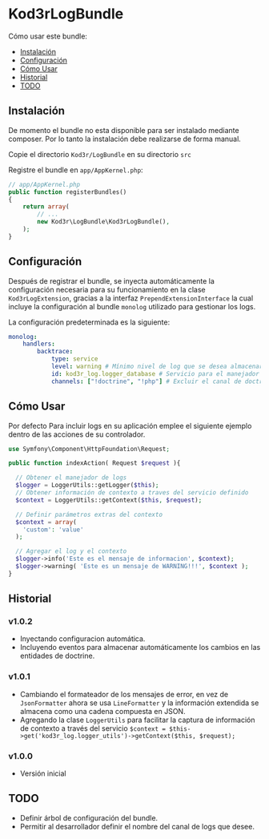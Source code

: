 Kod3rLogBundle
==============

Cómo usar este bundle:

* [Instalación](#instalacion)
* [Configuración](#configuracion)
* [Cómo Usar](#como-usar)
* [Historial](#historial)
* [TODO](#todo)


Instalación
-----------

De momento el bundle no esta disponible para ser instalado mediante composer.
Por lo tanto la instalación debe realizarse de forma manual.

Copie el directorio `Kod3r/LogBundle` en su directorio `src`

Registre el bundle en `app/AppKernel.php`:

``` php
// app/AppKernel.php
public function registerBundles()
{
    return array(
        // ...
        new Kod3r\LogBundle\Kod3rLogBundle(),
    );
}
```


Configuración
-------------

Después de registrar el bundle, se inyecta automáticamente la configuración
necesaria para su funcionamiento en la clase `Kod3rLogExtension`, gracias a la
interfaz `PrependExtensionInterface` la cual incluye la configuración al bundle
`monolog` utilizado para gestionar los logs.

La configuración predeterminada es la siguiente:

``` yaml
monolog:
    handlers:
        backtrace:
            type: service
            level: warning # Mínimo nivel de log que se desea almacenar
            id: kod3r_log.logger_database # Servicio para el manejador de BD
            channels: ["!doctrine", "!php"] # Excluir el canal de doctrine y php
```


Cómo Usar
---------

Por defecto
Para incluir logs en su aplicación emplee el siguiente ejemplo dentro de las acciones
de su controlador.

``` php
use Symfony\Component\HttpFoundation\Request;

public function indexAction( Request $request ){

  // Obtener el manejador de logs
  $logger = LoggerUtils::getLogger($this);
  // Obtener información de contexto a traves del servicio definido
  $context = LoggerUtils::getContext($this, $request);

  // Definir parámetros extras del contexto
  $context = array(
    'custom': 'value'
  );

  // Agregar el log y el contexto
  $logger->info('Este es el mensaje de informacion', $context);
  $logger->warning( 'Este es un mensaje de WARNING!!!', $context );
}
```


Historial
---------

### v1.0.2
- Inyectando configuracion automática.
- Incluyendo eventos para almacenar automáticamente los cambios en las entidades de doctrine.

### v1.0.1
- Cambiando el formateador de los mensajes de error, en vez de `JsonFormatter`
  ahora se usa `LineFormatter` y la información extendida se almacena como una
  cadena compuesta en JSON.
- Agregando la clase `LoggerUtils` para facilitar la captura de información de
  contexto a través del servicio `$context = $this->get('kod3r_log.logger_utils')->getContext($this, $request);`

### v1.0.0
- Versión inicial


TODO
----

- Definir árbol de configuración del bundle.
- Permitir al desarrollador definir el nombre del canal de logs que desee.
